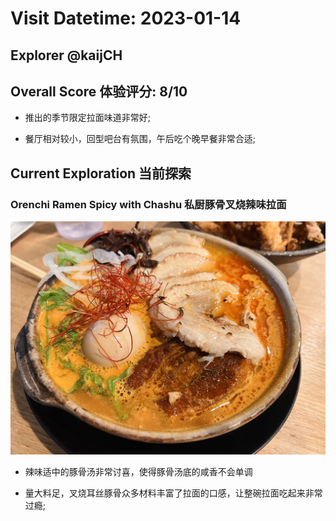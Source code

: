 # Visit Datetime: 2023-01-14

## Explorer @kaijCH

## Overall Score 体验评分: 8/10

- 推出的季节限定拉面味道非常好;

- 餐厅相对较小，回型吧台有氛围，午后吃个晚早餐非常合适;

## Current Exploration 当前探索

### Orenchi Ramen Spicy with Chashu 私厨豚骨叉烧辣味拉面

![Ox Tail Pho](Pix2023Jan14th/orenchi_reamen_spicy_with_chashu.jpeg)

- 辣味适中的豚骨汤非常讨喜，使得豚骨汤底的咸香不会单调

- 量大料足，叉烧耳丝豚骨众多材料丰富了拉面的口感，让整碗拉面吃起来非常过瘾;
